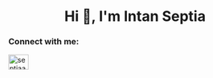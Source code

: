 <h1 align="center">Hi 👋, I'm Intan Septia</h1>
<h3 align="left">Connect with me:</h3>
<p align="left">
<a href="https://instagram.com/septiaa.u" target="blank"><img align="center" src="https://raw.githubusercontent.com/rahuldkjain/github-profile-readme-generator/master/src/images/icons/Social/instagram.svg" alt="septiaa.u" height="30" width="40" /></a>
</p>

